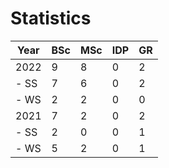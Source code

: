 # Statistics

| Year | BSc | MSc | IDP | GR |
|------|-----|-----|-----|----|
| 2022 |   9 |   8 |   0 |  2 |
| - SS |   7 |   6 |   0 |  2 |
| - WS |   2 |   2 |   0 |  0 |
| 2021 |   7 |   2 |   0 |  2 |
| - SS |   2 |   0 |   0 |  1 |
| - WS |   5 |   2 |   0 |  1 |
